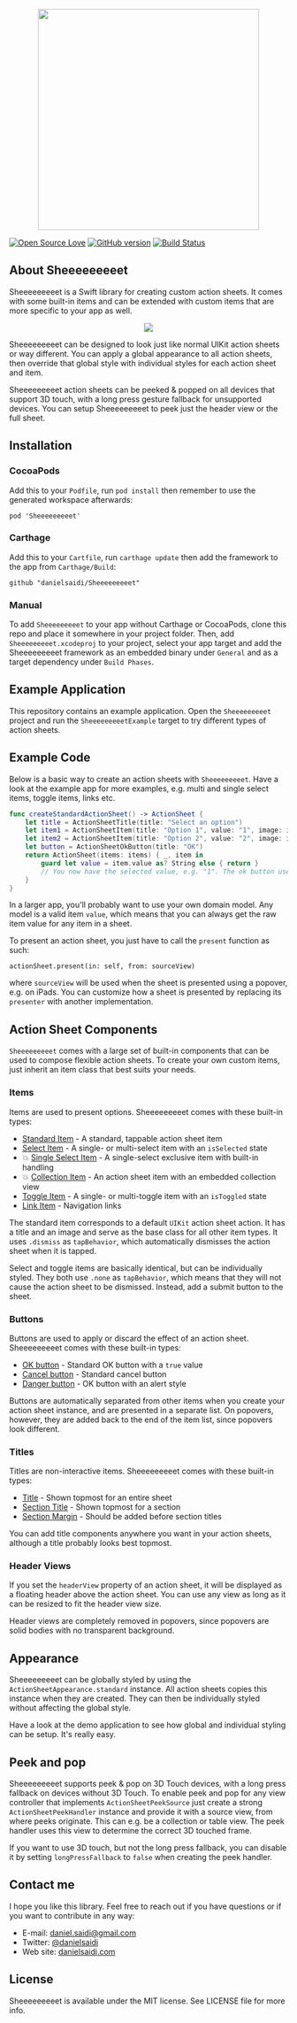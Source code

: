 <p align="center">
    <img src ="Resources/Logo.png" width=400 />
</p>

[![Open Source Love](https://badges.frapsoft.com/os/mit/mit.svg?v=102)](https://github.com/ellerbrock/open-source-badge/)
[![GitHub version](https://badge.fury.io/gh/danielsaidi%2FSheeeeeeeeet.svg)](http://badge.fury.io/gh/danielsaidi%2FSheeeeeeeeet)
[![Build Status](https://api.travis-ci.org/danielsaidi/Sheeeeeeeeet.svg)](https://travis-ci.org/danielsaidi/Sheeeeeeeeet)



## About Sheeeeeeeeet

Sheeeeeeeeet is a Swift library for creating custom action sheets. It comes with
some built-in items and can be extended with custom items that are more specific
to your app as well.

<p align="center">
    <img src ="Resources/Demo.gif" />
</p>

Sheeeeeeeeet can be designed to look just like normal UIKit action sheets or way
different. You can apply a global appearance to all action sheets, then override
that global style with individual styles for each action sheet and item.

Sheeeeeeeeet action sheets can be peeked & popped on all devices that support 3D
touch, with a long press gesture fallback for unsupported devices. You can setup
Sheeeeeeeeet to peek just the header view or the full sheet.


## Installation

### CocoaPods

Add this to your `Podfile`, run `pod install` then remember to use the generated
workspace afterwards:

```
pod 'Sheeeeeeeeet'
```

### Carthage

Add this to your `Cartfile`, run `carthage update` then add the framework to the
app from `Carthage/Build`:

```
github "danielsaidi/Sheeeeeeeeet"
```

### Manual

To add `Sheeeeeeeeet` to your app without Carthage or CocoaPods, clone this repo
and place it somewhere in your project folder. Then, add `Sheeeeeeeeet.xcodeproj`
to your project, select your app target and add the Sheeeeeeeeet framework as an
embedded binary under `General` and as a target dependency under `Build Phases`.


## Example Application

This repository contains an example application. Open the `Sheeeeeeeeet` project
and run the `SheeeeeeeeetExample` target to try different types of action sheets.


## Example Code

Below is a basic way to create an action sheets with `Sheeeeeeeeet`. Have a look
at the example app for more examples, e.g. multi and single select items, toggle
items, links etc.


```swift
func createStandardActionSheet() -> ActionSheet {
    let title = ActionSheetTitle(title: "Select an option")
    let item1 = ActionSheetItem(title: "Option 1", value: "1", image: image1)
    let item2 = ActionSheetItem(title: "Option 2", value: "2", image: image2)
    let button = ActionSheetOkButton(title: "OK")
    return ActionSheet(items: items) { _, item in
        guard let value = item.value as? String else { return }
        // You now have the selected value, e.g. "1". The ok button uses `true`.
    }
}
```

In a larger app, you'll probably want to use your own domain model. Any model is
a valid item `value`, which means that you can always get the raw item value for
any item in a sheet.

To present an action sheet, you just have to call the `present` function as such:

```
actionSheet.present(in: self, from: sourceView)
```

where `sourceView` will be used when the sheet is presented using a popover, e.g.
on iPads. You can customize how a sheet is presented by replacing its `presenter`
with another implementation.


## Action Sheet Components

`Sheeeeeeeeet` comes with a large set of built-in components that can be used to
compose flexible action sheets. To create your own custom items, just inherit an
item class that best suits your needs.

### Items

Items are used to present options. Sheeeeeeeeet comes with these built-in types:

* [Standard Item][ActionSheetItem] - A standard, tappable action sheet item
* [Select Item][ActionSheetSelectItem] - A single- or multi-select item with an `isSelected` state
* 💥 [Single Select Item][ActionSheetSingleSelectItem] - A single-select exclusive item with built-in handling
* 💥 [Collection Item][ActionSheetCollectionItem] - An action sheet item with an embedded collection view
* [Toggle Item][ActionSheetToggleItem] - A single- or multi-toggle item with an `isToggled` state
* [Link Item][ActionSheetLinkItem] - Navigation links

The standard item corresponds to a default `UIKit` action sheet action. It has a
title and an image and serve as the base class for all other item types. It uses
`.dismiss` as `tapBehavior`, which automatically dismisses the action sheet when
it is tapped.

Select and toggle items are basically identical, but can be individually styled.
They both use `.none` as `tapBehavior`, which means that they will not cause the
action sheet to be dismissed. Instead, add a submit button to the sheet.

### Buttons

Buttons are used to apply or discard the effect of an action sheet. Sheeeeeeeeet
comes with these built-in types:

* [OK button][ActionSheetOkButton] - Standard OK button with a `true` value
* [Cancel button][ActionSheetCancelButton] - Standard cancel button
* [Danger button][ActionSheetDangerButton] - OK button with an alert style

Buttons are automatically separated from other items when you create your action
sheet instance, and are presented in a separate list. On popovers, however, they
are added back to the end of the item list, since popovers look different.

### Titles

Titles are non-interactive items. Sheeeeeeeeet comes with these built-in types:

* [Title][ActionSheetTitle] - Shown topmost for an entire sheet
* [Section Title][ActionSheetSectionTitle] - Shown topmost for a section
* [Section Margin][ActionSheetSectionMargin] - Should be added before section titles

You can add title components anywhere you want in your action sheets, although a
title probably looks best topmost.

### Header Views

If you set the `headerView` property of an action sheet, it will be displayed as
a floating header above the action sheet. You can use any view as long as it can
be resized to fit the header view size.

Header views are completely removed in popovers, since popovers are solid bodies
with no transparent background.


## Appearance

Sheeeeeeeeet can be globally styled by using the `ActionSheetAppearance.standard`
instance. All action sheets copies this instance when they are created. They can
then be individually styled without affecting the global style.

Have a look at the demo application to see how global and individual styling can
be setup. It's really easy.


## Peek and pop

Sheeeeeeeeet supports peek & pop on 3D Touch devices, with a long press fallback
on devices without 3D Touch. To enable peek and pop for any view controller that
implements `ActionSheetPeekSource` just create a strong `ActionSheetPeekHandler`
instance and provide it with a source view, from where peeks originate. This can
e.g. be a collection or table view. The peek handler uses this view to determine
the correct 3D touched frame.

If you want to use 3D touch, but not the long press fallback, you can disable it
by setting `longPressFallback` to `false` when creating the peek handler.


## Contact me

I hope you like this library. Feel free to reach out if you have questions or if
you want to contribute in any way:

* E-mail: [daniel.saidi@gmail.com](mailto:daniel.saidi@gmail.com)
* Twitter: [@danielsaidi](http://www.twitter.com/danielsaidi)
* Web site: [danielsaidi.com](http://www.danielsaidi.com)


## License

Sheeeeeeeeet is available under the MIT license. See LICENSE file for more info.



[Carthage]: https://github.com/Carthage/Carthage
[CocoaPods]: https://cocoapods.org/

[ActionSheetItem]: https://github.com/danielsaidi/Sheeeeeeeeet/blob/master/Sheeeeeeeeet/Items/ActionSheetItem.swift
[ActionSheetCollectionItem]: https://github.com/danielsaidi/Sheeeeeeeeet/blob/master/Sheeeeeeeeet/Items/ActionSheetCollectionItem.swift
[ActionSheetSelectItem]: https://github.com/danielsaidi/Sheeeeeeeeet/blob/master/Sheeeeeeeeet/Items/ActionSheetSelectItem.swift
[ActionSheetSingleSelectItem]: https://github.com/danielsaidi/Sheeeeeeeeet/blob/master/Sheeeeeeeeet/Items/ActionSheetSingleSelectItem.swift
[ActionSheetToggleItem]: https://github.com/danielsaidi/Sheeeeeeeeet/blob/master/Sheeeeeeeeet/Items/ActionSheetToggleItem.swift
[ActionSheetLinkItem]: https://github.com/danielsaidi/Sheeeeeeeeet/blob/master/Sheeeeeeeeet/Items/ActionSheetLinkItem.swift


[ActionSheetOkButton]: https://github.com/danielsaidi/Sheeeeeeeeet/blob/master/Sheeeeeeeeet/Items/ActionSheetOkButton.swift
[ActionSheetCancelButton]: https://github.com/danielsaidi/Sheeeeeeeeet/blob/master/Sheeeeeeeeet/Items/ActionSheetCancelButton.swift
[ActionSheetDangerButton]: https://github.com/danielsaidi/Sheeeeeeeeet/blob/master/Sheeeeeeeeet/Items/ActionSheetDangerButton.swift


[ActionSheetTitle]: https://github.com/danielsaidi/Sheeeeeeeeet/blob/master/Sheeeeeeeeet/Items/ActionSheetTitle.swift
[ActionSheetSectionTitle]: https://github.com/danielsaidi/Sheeeeeeeeet/blob/master/Sheeeeeeeeet/Items/ActionSheetSectionTitle.swift
[ActionSheetSectionMargin]: https://github.com/danielsaidi/Sheeeeeeeeet/blob/master/Sheeeeeeeeet/Items/ActionSheetSectionMargin.swift